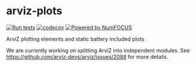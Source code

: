 # arviz-plots

[![Run tests](https://github.com/arviz-devs/arviz-plots/actions/workflows/test.yml/badge.svg)](https://github.com/arviz-devs/arviz-plots/actions/workflows/test.yml)
[![codecov](https://codecov.io/gh/arviz-devs/arviz-plots/graph/badge.svg?token=1VIPLXCOJQ)](https://codecov.io/gh/arviz-devs/arviz-plots)
[![Powered by NumFOCUS](https://img.shields.io/badge/powered%20by-NumFOCUS-orange.svg?style=flat&colorA=E1523D&colorB=007D8A)](https://numfocus.org)

ArviZ plotting elements and static battery included plots

We are currently working on splitting ArviZ into independent modules.
See https://github.com/arviz-devs/arviz/issues/2088 for more details.
